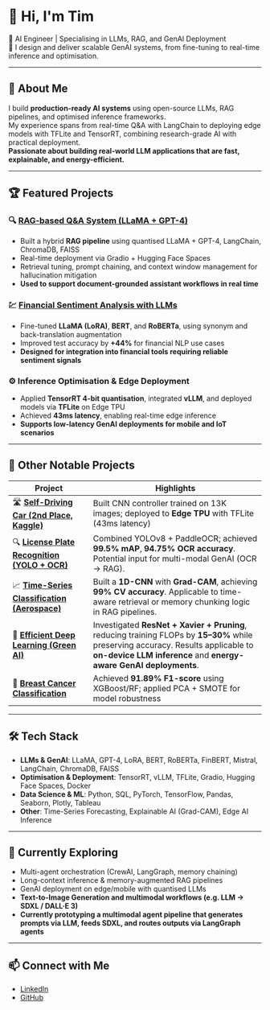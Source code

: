# 👋 Hi, I'm Tim 

🚀 AI Engineer | Specialising in LLMs, RAG, and GenAI Deployment  
🎯 I design and deliver scalable GenAI systems, from fine-tuning to real-time inference and optimisation.

---

## 🔹 About Me

I build **production-ready AI systems** using open-source LLMs, RAG pipelines, and optimised inference frameworks.  
My experience spans from real-time Q&A with LangChain to deploying edge models with TFLite and TensorRT, combining research-grade AI with practical deployment.  
**Passionate about building real-world LLM applications that are fast, explainable, and energy-efficient.**

---

## 🏆 Featured Projects

### 🔍 [RAG-based Q&A System (LLaMA + GPT-4)](https://github.com/tim3959951/RAG-Llama-GPT)
- Built a hybrid **RAG pipeline** using quantised LLaMA + GPT-4, LangChain, ChromaDB, FAISS  
- Real-time deployment via Gradio + Hugging Face Spaces  
- Retrieval tuning, prompt chaining, and context window management for hallucination mitigation  
- **Used to support document-grounded assistant workflows in real time**

### 💹 [Financial Sentiment Analysis with LLMs](https://github.com/tim3959951/LLMs-Financial-Sentiment-Analysis)
- Fine-tuned **LLaMA (LoRA)**, **BERT**, and **RoBERTa**, using synonym and back-translation augmentation  
- Improved test accuracy by **+44%** for financial NLP use cases  
- **Designed for integration into financial tools requiring reliable sentiment signals**

### ⚙️ Inference Optimisation & Edge Deployment
- Applied **TensorRT 4-bit quantisation**, integrated **vLLM**, and deployed models via **TFLite** on Edge TPU  
- Achieved **43ms latency**, enabling real-time edge inference  
- **Supports low-latency GenAI deployments for mobile and IoT scenarios**

---

## 🔹 Other Notable Projects

| Project | Highlights |
|--------|-------------|
| 🛣️ **[Self-Driving Car (2nd Place, Kaggle)](https://github.com/tim3959951/self-driving-car-ai)** | Built CNN controller trained on 13K images; deployed to **Edge TPU** with TFLite (43ms latency) |
| 🔍 **[License Plate Recognition (YOLO + OCR)](https://github.com/tim3959951/self-driving-car-ai)** | Combined YOLOv8 + PaddleOCR; achieved **99.5% mAP**, **94.75% OCR accuracy**. Potential input for multi-modal GenAI (OCR → RAG). |
| 📈 **[Time-Series Classification (Aerospace)](https://github.com/tim3959951/time-series-ai)** | Built a **1D-CNN** with **Grad-CAM**, achieving **99% CV accuracy**. Applicable to time-aware retrieval or memory chunking logic in RAG pipelines. |
| 🔋 **[Efficient Deep Learning (Green AI)](https://github.com/tim3959951/efficient-deep-learning)** | Investigated **ResNet + Xavier + Pruning**, reducing training FLOPs by **15–30%** while preserving accuracy. Results applicable to **on-device LLM inference** and **energy-aware GenAI deployments**. |
| 🧪 **[Breast Cancer Classification](https://github.com/tim3959951/breast-cancer-classification)** | Achieved **91.89% F1-score** using XGBoost/RF; applied PCA + SMOTE for model robustness |

---

## 🛠 Tech Stack

- **LLMs & GenAI**: LLaMA, GPT-4, LoRA, BERT, RoBERTa, FinBERT, Mistral, LangChain, ChromaDB, FAISS  
- **Optimisation & Deployment**: TensorRT, vLLM, TFLite, Gradio, Hugging Face Spaces, Docker  
- **Data Science & ML**: Python, SQL, PyTorch, TensorFlow, Pandas, Seaborn, Plotly, Tableau  
- **Other**: Time-Series Forecasting, Explainable AI (Grad-CAM), Edge AI Inference

---

## 🔬 Currently Exploring

- Multi-agent orchestration (CrewAI, LangGraph, memory chaining)  
- Long-context inference & memory-augmented RAG pipelines  
- GenAI deployment on edge/mobile with quantised LLMs  
- **Text-to-Image Generation and multimodal workflows (e.g. LLM → SDXL / DALL·E 3)**  
- **Currently prototyping a multimodal agent pipeline that generates prompts via LLM, feeds SDXL, and routes outputs via LangGraph agents**

---

## 📫 Connect with Me

- [LinkedIn](https://www.linkedin.com/in/tim-cch)  
- [GitHub](https://github.com/tim3959951)
